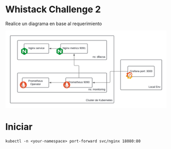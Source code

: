 # Whistack Challenge 2

Realice un diagrama en base al requerimiento

![Ejemplo de imagen](https://github.com/DLlacsaSpace/compartido/blob/main/blob/main/images/ws-challenge/diagrama.png?raw=true)

# Iniciar

```
kubectl -n <your-namespace> port-forward svc/nginx 18080:80
```
